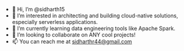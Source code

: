 - 👋 Hi, I’m @sidharth15
- 👀 I’m interested in architecting and building cloud-native solutions, especially serverless applications.
- 🌱 I’m currently learning data engineering tools like Apache Spark.
- 💞️ I’m looking to collaborate on ANY cool projects!
- 📫 You can reach me at sidharthr44@gmail.com

<!---
sidharth15/sidharth15 is a ✨ special ✨ repository because its `README.md` (this file) appears on your GitHub profile.
You can click the Preview link to take a look at your changes.
--->
